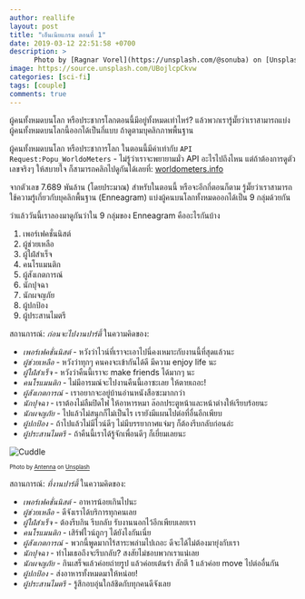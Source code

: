 ```yaml
---
author: reallife
layout: post
title: "เอ็นเนียแกรม ตอนที่ 1"
date: 2019-03-12 22:51:58 +0700
description: >
      Photo by [Ragnar Vorel](https://unsplash.com/@sonuba) on [Unsplash](https://unsplash.com/)
image: https://source.unsplash.com/UBojlcpCkvw
categories: [sci-fi]
tags: [couple]
comments: true
---
```

ผู้คนทั้งหมดบนโลก หรือประชากรโลกตอนนี้มีอยู่ทั้งหมดเท่าไหร่? แล้วพวกเรารู้มั๊ยว่าเราสามารถแบ่งผู้คนทั้งหมดบนโลกนี้ออกได้เป็นกี่แบบ ถ้าดูตามบุคลิกภาพพื้นฐาน

ผู้คนทั้งหมดบนโลก หรือประชาการโลก ในตอนนี้มีค่าเท่ากับ `API Request:Popu_WorldoMeters` - ไม่รู้ว่าเราจะพยายามมั่ว API อะไรไปถึงไหน แต่ถ้าต้องการดูตัวเลขจริงๆ ให้สบายใจ ก็สามารถคลิกไปดูกันได้เลยที่:  [worldometers.info](http://www.worldometers.info/world-population/)

จากตัวเลข 7.689 พันล้าน (โดยประมาณ) สำหรับในตอนนี้ หรือจะอีกกี่ตอนก็ตาม รู้มั๊ยว่าเราสามารถใช้ความรู้เกี่ยวกับบุคลิกพื้นฐาน (Enneagram) แบ่งผู้คนบนโลกทั้งหมดออกได้เป็น 9 กลุ่มด้วยกัน

ว่าแล้ววันนี้เราลองมาดูกันว่าใน 9 กลุ่มของ Enneagram คืออะไรกันบ้าง
1. เพอร์เฟคชั่นนิสต์
2. ผู้ช่วยเหลือ
3. ผู้ใฝ่สำเร็จ
4. คนโรแมนติก
5. ผู้สังเกตการณ์
6. นักปุจฉา
7. นักผจญภัย
8. ผู้ปกป้อง
9. ผู้ประสานไมตรี

สถานการณ์: *ก่อนจะไปงานปาร์ตี้* ในความคิดของ:
- *เพอร์เฟคชั่นนิสต์* - หวังว่าไวน์ที่เราจะเอาไปนี่คงเหมาะกับงานนี้ที่สุดแล้วนะ
- *ผู้ช่วยเหลือ* - หวังว่าทุกๆ คนคงจะเข้ากันได้ดี มีความ enjoy life นะ
- *ผู้ใฝ่สำเร็จ* - หวังว่าคืนนี้เราจะ make friends ได้มากๆ นะ
- *คนโรแมนติก* - ไม่มีอารมณ์จะไปงานคืนนี้เอาซะเลย ให้ตายเถอะ!
- *ผู้สังเกตการณ์* - เราอยากจะอยู่บ้านอ่านหนังสือซะมากกว่า
- *นักปุจฉา* - เราต้องไม่ลืมปิดไฟ ให้อาหารหมา ล๊อกประตูหน้าและหน้าต่างให้เรียบร้อยนะ
- *นักผจญภัย* - ไปแล้วไม่สนุกก็ไม่เป็นไร เรายังมีแผนไปต่อที่อื่นอีกเพียบ
- *ผู้ปกป้อง* - ถ้าไปแล้วไม่มีไวน์ดีๆ ไม่มีบรรยากาศแจ่มๆ ก็ต้องรีบกลับก่อนล่ะ
- *ผู้ประสานไมตรี* - ถ้าคืนนี้เราได้รู้จักเพื่อนดีๆ ก็เยี่ยมเลยนะ

![Cuddle](https://source.unsplash.com/ZDN-G1xBWHY/400x200)

<sup><sub>Photo by [Antenna](https://unsplash.com/@antenna) on [Unsplash](https://unsplash.com/)</sub></sup>

สถานการณ์: *ที่งานปาร์ตี้* ในความคิดของ:
- *เพอร์เฟคชั่นนิสต์* - อาหารน้อยเกินไปนะ
- *ผู้ช่วยเหลือ* - ดีจังเราได้บริการทุกคนเลย
- *ผู้ใฝ่สำเร็จ* - ต้องรีบกิน รีบกลับ รับงานนอกไว้อีกเพียบเลยเรา
- *คนโรแมนติก* - เสิร์ฟไวน์ถูกๆ ได้ยังไงกันเนี่ย
- *ผู้สังเกตการณ์* - พวกนี้พูดมากไร้สาระพล่ามไปเถอะ ดีจะได้ไม่ต้องมายุ่งกับเรา
- *นักปุจฉา* - ทำไมเธอถึงจะรีบกลับ? สงสัยไม่ชอบพวกเราแน่เลย
- *นักผจญภัย* - กินเสร็จแล้วค่อยถ่ายรูป แล้วค่อยเต้นรำ สักตี 1 แล้วค่อย move ไปต่ออื่นกัน
- *ผู้ปกป้อง* - ส่งอาหารทั้งหมดมาให้หน่อย!
- *ผู้ประสานไมตรี* - รู้สึกอบอุ่นใกล้ชิดกับทุกคนดีจังเลย
